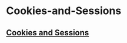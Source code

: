 # Cookies-and-Sessions
## [Cookies and Sessions](https://web.stanford.edu/~ouster/cgi-bin/cs142-fall10/lecture.php?topic=cookie) <br><br>

